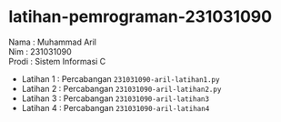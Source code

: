 # latihan-pemrograman-231031090
<div> Nama : Muhammad Aril </div>
<div> Nim : 231031090 </div>
<div> Prodi : Sistem Informasi C </div>

* Latihan 1  : Percabangan `231031090-aril-latihan1.py`
* Latihan 2  : Percabangan `231031090-aril-latihan2.py`
* Latihan 3  : Percabangan `231031090-aril-latihan3`
* Latihan 4  : Percabangan `231031090-aril-latihan4`

